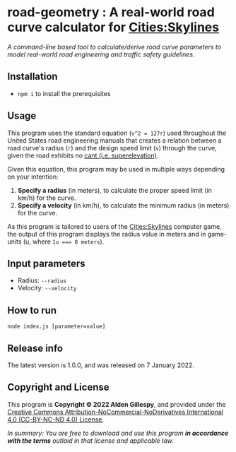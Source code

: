 # road-geometry : A real-world road curve calculator for [Cities:Skylines](https://www.citiesskylines.com/)

_A command-line based tool to calculate/derive road curve parameters to model real-world road engineering and traffic safety guidelines._

## Installation

- `npm i` to install the prerequisites

## Usage

This program uses the standard equation (`v^2 = 127r`) used throughout the United States road engineering manuals that creates a relation between a road curve's radius (`r`) and the design speed limit (`v`) through the curve, given the road exhibits no [cant (i.e. superelevation)](https://en.wikipedia.org/wiki/Cant_(road/rail)).

Given this equation, this program may be used in multiple ways depending on your intention:

1. **Specify a radius** (in meters), to calculate the proper speed limit (in km/h) for the curve.
2. **Specify a velocity** (in km/h), to calculate the minimum radius (in meters) for the curve.

As this program is tailored to users of the [Cities:Skylines](https://www.citiesskylines.com/) computer game, the output of this program displays the radius value in meters and in game-units (u, where `1u === 8 meters`).

## Input parameters

- Radius: `--radius`
- Velocity: `--velocity`

## How to run

`node index.js [parameter=value]`

## Release info

The latest version is 1.0.0, and was released on 7 January 2022.
## Copyright and License

This program is **Copyright &copy; 2022 Alden Gillespy**, and provided under the [Creative Commons Attribution-NoCommercial-NoDerivatives International 4.0 (CC-BY-NC-ND 4.0) License](https://creativecommons.org/licenses/by-nc-nd/4.0/legalcode).

_In summary: You are free to download and use this program **in accordance with the terms** outlaid in that license and applicable law._

